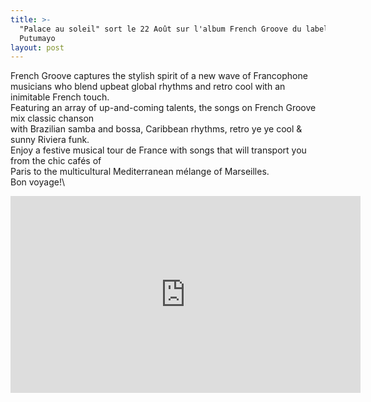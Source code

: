 ```yaml
---
title: >-
  "Palace au soleil" sort le 22 Août sur l'album French Groove du label
  Putumayo 
layout: post
---
```

French Groove captures the stylish spirit of a new wave of Francophone musicians who blend upbeat global rhythms and retro cool with an inimitable French touch.\
Featuring an array of up-and-coming talents, the songs on French Groove mix classic chanson\
with Brazilian samba and bossa, Caribbean rhythms, retro ye ye cool & sunny Riviera funk.\
Enjoy a festive musical tour de France with songs that will transport you from the chic cafés of\
Paris to the multicultural Mediterranean mélange of Marseilles.\
Bon voyage!\

<iframe width="560" height="315" src="https://www.youtube.com/embed/chqYCbtI2rI?si=sK-S0K9UUNnZdjkK" title="YouTube video player" frameborder="0" allow="accelerometer; autoplay; clipboard-write; encrypted-media; gyroscope; picture-in-picture; web-share" referrerpolicy="strict-origin-when-cross-origin" allowfullscreen></iframe\
<BR> \
Crédits : \
Songwriter / voices / acoustic guitar : Jérémie [Arnold](https://www.putumayo.com/arnold)\
Arranger / record / mix : [Laurent Jaïs](https://www.laurentjais.com/)\
Bass / electric guitar / keyboard : Emmanuel Paillardon\
Drums / percussions : Paul Amboise\
Enregistrement et mixage aux [studios La Kapsule](https://www.lakapsule.com/) (Montreuil, France) en 2025.
